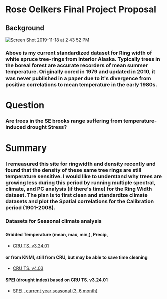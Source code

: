 # Rose Oelkers Final Project Proposal

## Background

![Screen Shot 2019-11-18 at 2 43 52 PM](https://user-images.githubusercontent.com/46793400/69091629-b1668400-0a18-11ea-9920-9ca70946fe61.png)

### Above is my  current standardized dataset for Ring width of white spruce tree-rings from Interior Alaska. Typically trees in the boreal forest are accurate recorders of mean summer temperature. Originally  cored in 1979 and updated in 2010, it was never published in a paper due to it's divergence from positive correlations to  mean temperature in the early 1980s. 


# Question 

### Are trees in the SE brooks range suffering from temperature-induced drought Stress?

# Summary 

### I remeasured this site for ringwidth and density recently and found that the density of these same tree rings are still temperature sensitive.  I would like to understand why trees are growing less during this period by running multiple spectral, climate, and PC analysis (if there's time) for the Ring Width dataset. The plan is to first clean and standardize climate datasets and plot the Spatial correlations for the Calibration period (1901-2008). 

### Datasets for Seasonal climate analysis 

##### 

#### Gridded Temperature (mean,  max, min,),  Precip, 
- [CRU TS. v3.24.01 ](https://crudata.uea.ac.uk/cru/data/hrg/cru_ts_3.24.01/cruts.1701201703.v3.24.01/)

#### or from  KNMI, still from CRU, but may be able to save time cleaning
- [CRU TS. v4.03](https://climexp.knmi.nl/selectfield_obs2.cgi?id=someone@somewhere)

#### SPEI (drought index) based on CRU TS. v3.24.01
- [SPEI , current year seasonal (3, 6 month)](http://digital.csic.es/handle/10261/153475)
